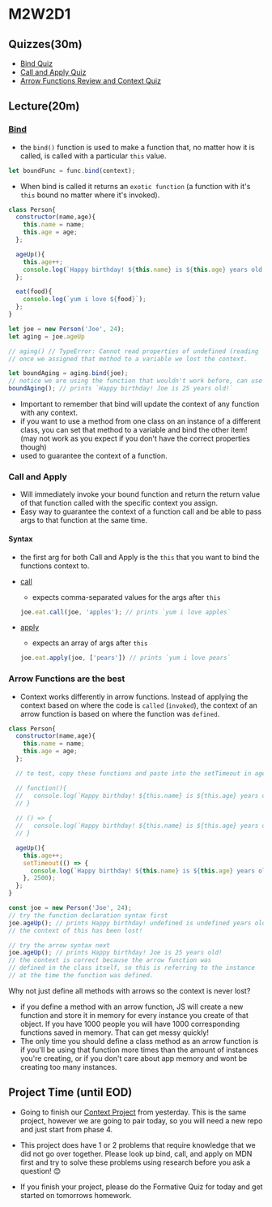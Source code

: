 # M2W2D1

## Quizzes(30m)

- [Bind Quiz](https://open.appacademy.io/learn/js-py---pt-may-2022-online/week-8---context-and-tdd/bind-quiz)
- [Call and Apply Quiz](https://open.appacademy.io/learn/js-py---pt-may-2022-online/week-8---context-and-tdd/call-and-apply-quiz)
- [Arrow Functions Review and Context Quiz](https://open.appacademy.io/learn/js-py---pt-may-2022-online/week-8---context-and-tdd/arrow-functions-review-and-context-quiz)

## Lecture(20m)

### [Bind](https://developer.mozilla.org/en-US/docs/Web/JavaScript/Reference/Global_objects/Function/bind)

- the `bind()` function is used to make a function that, no matter how it is called, is called with a particular `this` value.

```js
let boundFunc = func.bind(context);
```

- When bind is called it returns an `exotic function` (a function with it's `this` bound no matter where it's invoked).

```js
class Person{
  constructor(name,age){
    this.name = name;
    this.age = age;
  };

  ageUp(){
    this.age++;
    console.log(`Happy birthday! ${this.name} is ${this.age} years old!`);
  };

  eat(food){
    console.log(`yum i love ${food}`);
  };
}

let joe = new Person('Joe', 24);
let aging = joe.ageUp

// aging() // TypeError: Cannot read properties of undefined (reading 'age') 
// once we assigned that method to a variable we lost the context.

let boundAging = aging.bind(joe);
// notice we are using the function that wouldn't work before, can use the method as well by saying joe.ageUp.bind(joe);
boundAging(); // prints `Happy birthday! Joe is 25 years old!`
```

- Important to remember that bind will update the context of any function with any context.
- if you want to use a method from one class on an instance of a different class, you can set that method to a variable and bind the other item! (may not work as you expect if you don't have the correct properties though)
- used to guarantee the context of a function.

### Call and Apply

- Will immediately invoke your bound function and return the return value of that function called with the specific context you assign.
- Easy way to guarantee the context of a function call and be able to pass args to that function at the same time.

#### Syntax

- the first arg for both Call and Apply is the `this` that you want to bind the functions context to.

- [call](https://developer.mozilla.org/en-US/docs/Web/JavaScript/Reference/Global_Objects/Function/call)
  - expects comma-separated values for the args after `this`

  ```js
  joe.eat.call(joe, 'apples'); // prints `yum i love apples`
  ```

- [apply](https://developer.mozilla.org/en-US/docs/Web/JavaScript/Reference/Global_Objects/Function/apply)
  - expects an array of args after `this`

  ```js
  joe.eat.apply(joe, ['pears']) // prints `yum i love pears`
  ```

### Arrow Functions are the best

- Context works differently in arrow functions. Instead of applying the context based on where the code is `called` (`invoked`), the context of an arrow function is based on where the function was `defined`.

```js
class Person{
  constructor(name,age){
    this.name = name;
    this.age = age;
  };

  // to test, copy these functions and paste into the setTimeout in ageUp.

  // function(){
  //   console.log(`Happy birthday! ${this.name} is ${this.age} years old!`);
  // }
  
  // () => {
  //   console.log(`Happy birthday! ${this.name} is ${this.age} years old!`);
  // }

  ageUp(){
    this.age++;
    setTimeout(() => {
      console.log(`Happy birthday! ${this.name} is ${this.age} years old!`);
    }, 2500);
  };
}

const joe = new Person('Joe', 24);
// try the function declaration syntax first
joe.ageUp(); // prints Happy birthday! undefined is undefined years old!
// the context of this has been lost!

// try the arrow syntax next
joe.ageUp(); // prints Happy birthday! Joe is 25 years old!
// the context is correct because the arrow function was
// defined in the class itself, so this is referring to the instance
// at the time the function was defined.
```

Why not just define all methods with arrows so the context is never lost?

- if you define a method with an arrow function, JS will create a new function and store it in memory for every instance you create of that object. If you have 1000 people you will have 1000 corresponding functions saved in memory. That can get messy quickly!
- The only time you should define a class method as an arrow function is if you'll be using that function more times than the amount of instances you're creating, or if you don't care about app memory and wont be creating too many instances.

## Project Time (until EOD)

- Going to finish our [Context Project](https://open.appacademy.io/learn/js-py---pt-may-2022-online/week-8---context-and-tdd/context-project--phase-4-11) from yesterday. This is the same project, however we are going to pair today, so you will need a new repo and just start from phase 4.
- This project does have 1 or 2 problems that require knowledge that we did not go over together. Please look up bind, call, and apply on MDN first and try to solve these problems using research before you ask a question! 😊

- If you finish your project, please do the Formative Quiz for today and get started on tomorrows homework.
